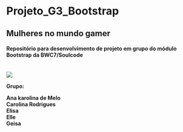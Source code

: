 <h1>Projeto_G3_Bootstrap</h1>
<h2>Mulheres no mundo gamer</h2>
<h4>Repositório para desenvolvimento de projeto em grupo do módulo Bootstrap da BWC7/Soulcode</h4><br>
<img src="https://images-wixmp-ed30a86b8c4ca887773594c2.wixmp.com/f/640adeb2-86cd-4fa6-9d1d-226b665fb521/dceptaz-776c7837-afc4-4000-9bf7-114db6c5bd91.gif?token=eyJ0eXAiOiJKV1QiLCJhbGciOiJIUzI1NiJ9.eyJzdWIiOiJ1cm46YXBwOjdlMGQxODg5ODIyNjQzNzNhNWYwZDQxNWVhMGQyNmUwIiwiaXNzIjoidXJuOmFwcDo3ZTBkMTg4OTgyMjY0MzczYTVmMGQ0MTVlYTBkMjZlMCIsIm9iaiI6W1t7InBhdGgiOiJcL2ZcLzY0MGFkZWIyLTg2Y2QtNGZhNi05ZDFkLTIyNmI2NjVmYjUyMVwvZGNlcHRhei03NzZjNzgzNy1hZmM0LTQwMDAtOWJmNy0xMTRkYjZjNWJkOTEuZ2lmIn1dXSwiYXVkIjpbInVybjpzZXJ2aWNlOmZpbGUuZG93bmxvYWQiXX0.Tyn8mQ9PDtfuV0c1C77mDGstsV0UyA7Y9tGoM5784Xo">

<strong>Grupo:<strong>

Ana karolina de Melo<br>
Carolina Rodrigues<br>
Elisa<br> 
Elle<br>
Geisa<br>


